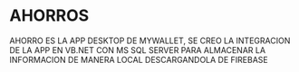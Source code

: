 # AHORROS
 AHORRO ES LA APP DESKTOP DE MYWALLET, SE CREO LA INTEGRACION DE LA APP EN VB.NET CON MS SQL SERVER PARA ALMACENAR LA INFORMACION DE MANERA LOCAL DESCARGANDOLA DE FIREBASE
